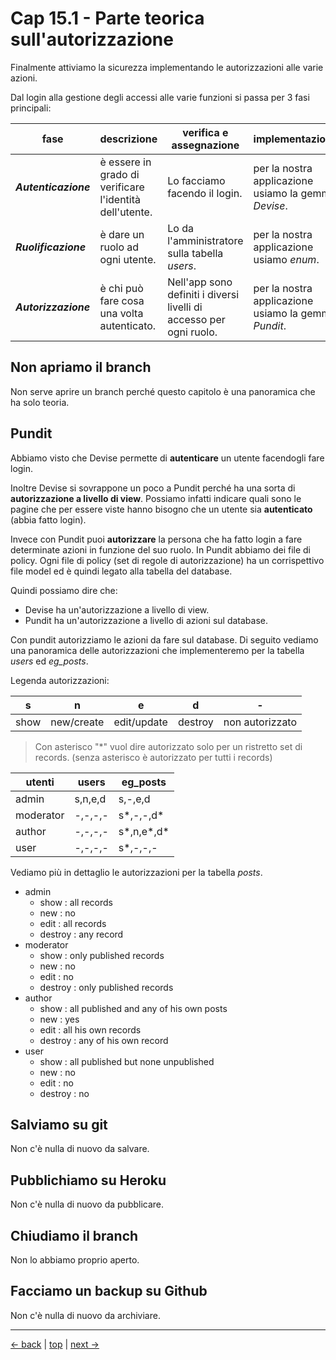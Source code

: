 # <a name="top"></a> Cap 15.1 - Parte teorica sull'autorizzazione

Finalmente attiviamo la sicurezza implementando le autorizzazioni alle varie azioni.

Dal login alla gestione degli accessi alle varie funzioni si passa per 3 fasi principali:

fase                 | descrizione                                             | verifica e assegnazione                                    | implementazione
-------------------- | ------------------------------------------------------- | ---------------------------------------------------------- | -------------------------------------------------------------
***Autenticazione*** | è essere in grado di verificare l'identità dell'utente. | Lo facciamo facendo il login.                              | per la nostra applicazione usiamo la gemma *Devise*.
***Ruolificazione*** | è dare un ruolo ad ogni utente.                         | Lo da l'amministratore sulla tabella *users*.              | per la nostra applicazione usiamo *enum*.
***Autorizzazione*** | è chi può fare cosa una volta autenticato.              | Nell'app sono definiti i diversi livelli di accesso per ogni ruolo. | per la nostra applicazione usiamo la gemma *Pundit*.



## Non apriamo il branch 

Non serve aprire un branch perché questo capitolo è una panoramica che ha solo teoria.



## Pundit

Abbiamo visto che Devise permette di **autenticare** un utente facendogli fare login.

Inoltre Devise si sovrappone un poco a Pundit perché ha una sorta di **autorizzazione a livello di view**.
Possiamo infatti indicare quali sono le pagine che per essere viste hanno bisogno che un utente sia **autenticato** (abbia fatto login).

Invece con Pundit puoi **autorizzare** la persona che ha fatto login a fare determinate azioni in funzione del suo ruolo.
In Pundit abbiamo dei file di policy. Ogni file di policy (set di regole di autorizzazione) ha un corrispettivo file model ed è quindi legato alla tabella del database.

Quindi possiamo dire che:
- Devise ha un'autorizzazione a livello di view.
- Pundit ha un'autorizzazione a livello di azioni sul database.

Con pundit autorizziamo le azioni da fare sul database. 
Di seguito vediamo una panoramica delle autorizzazioni che implementeremo per la tabella *users* ed *eg_posts*.

Legenda autorizzazioni:

s       | n          | e           | d        | -
------- | ---------- | ----------- |--------- | ---------
show    | new/create | edit/update | destroy  | non autorizzato

> Con asterisco "*" vuol dire autorizzato solo per un ristretto set di records. (senza asterisco è autorizzato per tutti i records)


utenti          | users   | eg_posts    |
--------------- | ------- | ----------- |
admin           | s,n,e,d | s,-,e,d     |
moderator       | -,-,-,- | s\*,-,-,d\* |
author          | -,-,-,- | s\*,n,e\*,d\* |
user            | -,-,-,- | s\*,-,-,-   |

Vediamo più in dettaglio le autorizzazioni per la tabella *posts*.

- admin
  - show : all records
  - new  : no
  - edit : all records
  - destroy : any record
- moderator
  - show : only published records
  - new  : no
  - edit : no
  - destroy : only published records
- author
  - show : all published and any of his own posts
  - new  : yes
  - edit : all his own records
  - destroy : any of his own record
- user
  - show : all published but none unpublished
  - new  : no
  - edit : no
  - destroy : no



## Salviamo su git

Non c'è nulla di nuovo da salvare.



## Pubblichiamo su Heroku

Non c'è nulla di nuovo da pubblicare.



## Chiudiamo il branch

Non lo abbiamo proprio aperto.



## Facciamo un backup su Github

Non c'è nulla di nuovo da archiviare.



---

[<- back](https://github.com/flaviobordonidev/leanpubabrandnewcms/blob/master/01-base/14-enum_i18n/01-enum-i18n-it.md)
 | [top](#top) |
[next ->](https://github.com/flaviobordonidev/leanpubabrandnewcms/blob/master/01-base/15-authorization/02-authorization-pundit-it.md)
